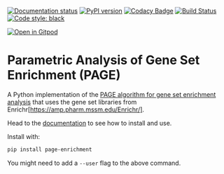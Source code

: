 
[![Documentation status](https://readthedocs.org/projects/page/badge/?version=latest)](http://page.readthedocs.io/en/latest/?badge=latest)
[![PyPI version](https://badge.fury.io/py/page.svg)](https://badge.fury.io/py/page)
[![Codacy Badge](https://api.codacy.com/project/badge/Grade/30fcafc027e64b21bf9ddfe8d7f0ff3a)](https://app.codacy.com/app/afrendeiro/toolkit?utm_source=github.com&utm_medium=referral&utm_content=afrendeiro/toolkit&utm_campaign=Badge_Grade_Dashboard)
[![Build Status](https://travis-ci.org/afrendeiro/toolkit.svg?branch=master)](https://travis-ci.org/afrendeiro/toolkit)
[![Code style: black](https://img.shields.io/badge/code%20style-black-000000.svg)](https://github.com/ambv/black)

[![Open in Gitpod](https://gitpod.io/button/open-in-gitpod.svg)](https://gitpod.io/#https://github.com/afrendeiro/toolkit)

# Parametric Analysis of Gene Set Enrichment (PAGE)

A Python implementation of the [PAGE algorithm for gene set enrichment analysis](https://doi.org/10.1186/1471-2105-6-144) that uses the gene set libraries from Enrichr[https://amp.pharm.mssm.edu/Enrichr/].

Head to the [documentation](http://page-enrichment.readthedocs.io/) to see how to install and use.

Install with:

```bash
pip install page-enrichment
```

You might need to add a ``--user`` flag to the above command.
